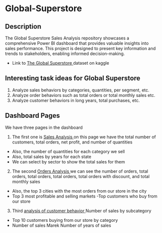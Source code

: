 # Global-Superstore
## Description 
The Global Superstore Sales Analysis repository showcases a comprehensive Power BI dashboard that provides valuable insights into sales performance. 
This project is designed to present key information and trends to stakeholders, enabling informed decision-making.
- Link to <a href="https://www.kaggle.com/datasets/anandaramg/global-superstore"> The Global Superstore <a> dataset on kaggle

## Interesting task ideas for Global Superstore
1. Analyze sales behaviors by categories, quantities, per segment, etc. 
2. Analyze order behaviors such as total orders or total monthly sales etc.
3. Analyze customer behaviors in long years, total purchases, etc.
   
## Dashboard Pages
 We have three pages in the dashboard
1. The first one is <a href="https://github.com/MohamedNasr55/Global-Superstore/blob/main/Sales%20page%20Analysis.png"> Sales Analysis <a> on this page we have the total number of customers, total orders, net profit, and number of quantities  
- Also, the number of quantities for each category we sell 
- Also, total sales by years for each state
- We can select by sector to show the total sales for them 
2. The second <a href="https://github.com/MohamedNasr55/Global-Superstore/blob/main/Order's%20Page%20Analysis.png"> Orders Analysis <a> we can see the number of orders, total orders, total orders, total orders, total orders with discount, and total monthly sales 
- Also, the top 3 cities with the most orders from our store in the city 
- Top 3 most profitable and selling markets
-Top customers who buy from our store
3. Third <a href="https://github.com/MohamedNasr55/Global-Superstore/blob/main/Customers%20Behavior%20Analysis.png"> analysis of customer behavior <a> Number of sales by subcategory
- Top 10 customers buying from our store by category 
- Number of sales Marek Number of years of sales 
